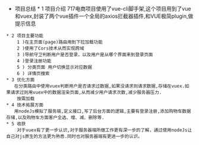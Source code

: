   *  项目总结
    *  1 项目介绍
    717电商项目使用了vue-cli脚手架,这个项目用到了vue和vuex,封装了两个vue插件一个全局的axios拦截器插件,和VUE极简plugin,做提示信息
    
    * 2 项目主要功能
        1 )在主页面(page)路由用到下拉加载功能
        2 )使用了Cors技术从而实现跨域
        3 )导航守卫判断用户是否登录，以及用户是从哪个界面来到登录页面
        4 )登录注册功能
        5 ) 分类页面 用户切换显示对应数据
        6 ) 详情页搜索
    * 3 优化方面
       在分类路由中使用vuex判断用户是否请求过数据,如果没请求则请求数据,存储在vuex.如果请求过则用vuex中的数据渲染页面,从而减少用户请求次数,减少服务器压力.
        按需加载
    * 4 技术拓展方面
       用nodeJs模拟了服务端,定义接口,写了后台方面的逻辑,主要有登录注册,添加购物车数据存储,以及购物车方面客户全选、增、减、删除等.
    * 5 收获
        对于vuex有了更一步认识,对于服务器端所做工作更有深一步的了解，通过使用nodeJs让自己对js原生的方法更为熟悉.同时也对服务器端有更进一步的认识。
